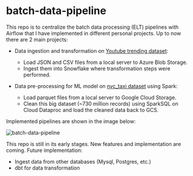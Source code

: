 # batch-data-pipeline
This repo is to centralize the batch data processing (ELT) pipelines with Airflow that I have implemented in different personal projects.
Up to now there are 2 main projects:
- Data ingestion and transformation on [Youtube trending dataset](https://www.kaggle.com/datasets/rsrishav/youtube-trending-video-dataset/data):
  - Load JSON and CSV files from a local server to Azure Blob Storage.
  - Ingest them into Snowflake where transformation steps were performed.
  
- Data pre-processing for ML model on [nyc_taxi dataset](https://www.nyc.gov/site/tlc/about/tlc-trip-record-data.page) using Spark:
  - Load parquet files from a local server to Google Cloud Storage.
  - Clean this big dataset (~730 million records) using SparkSQL on Cloud Dataproc and load the cleaned data back to GCS.

Implemented pipelines are shown in the image below:

![batch-data-pipeline](https://github.com/phamthiminhtu/batch-data-pipeline/assets/56192840/312a280c-7751-4e34-b9c5-45ce386a0dad)

This repo is still in its early stages. New features and implementation are coming.
Future implementation:
- Ingest data from other databases (Mysql, Postgres, etc.)
- dbt for data transformation
